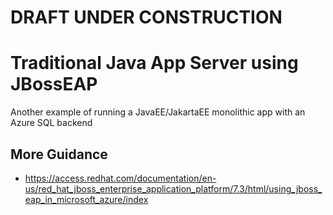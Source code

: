 # DRAFT UNDER CONSTRUCTION
# Traditional Java App Server using JBossEAP
Another example of running a JavaEE/JakartaEE monolithic app with an Azure SQL backend

## More Guidance
* https://access.redhat.com/documentation/en-us/red_hat_jboss_enterprise_application_platform/7.3/html/using_jboss_eap_in_microsoft_azure/index
